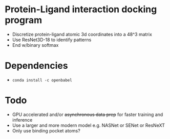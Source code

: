 # Protein-Ligand interaction docking program
- Discretize protein-ligand atomic 3d coordinates into a 48^3 matrix
- Use ResNet3D-18 to identify patterns
- End w/binary softmax

# Dependencies
- `conda install -c openbabel`

# Todo
- GPU accelerated and/or ~~asynchronous data prep~~ for faster training and inference
- Use a larger and more modern model e.g. NASNet or SENet or ResNeXT
- Only use binding pocket atoms?
